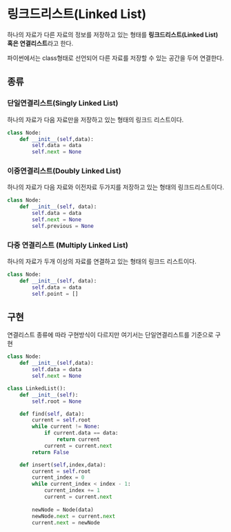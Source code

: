# 링크드리스트(Linked List)

하나의 자료가 다른 자료의 정보를 저장하고 있는 형태를 **링크드리스트(Linked List) 혹은 연결리스트**라고 한다.

파이썬에서는 class형태로 선언되어 다른 자료를 저장할 수 있는 공간을 두어 연결한다.


## 종류

### 단일연결리스트(Singly Linked List)

하나의 자료가 다음 자료만을 저장하고 있는 형태의 링크드 리스트이다.

```python
class Node:
    def __init__(self,data):
        self.data = data
        self.next = None
```

### 이중연결리스트(Doubly Linked List)

하나의 자료가 다음 자료와 이전자료 두가지를 저장하고 있는 형태의 링크드리스트이다.

```python
class Node:
    def __init__(self, data):
        self.data = data
        self.next = None
        self.previous = None
```

### 다중 연결리스트 (Multiply Linked List)

하나의 자료가 두개 이상의 자료를 연결하고 있는 형태의 링크드 리스트이다.

```python
class Node:
    def __init__(self, data):
        self.data = data
        self.point = []
```

## 구현

연결리스트 종류에 따라 구현방식이 다르지만 여기서는 단일연결리스트를 기준으로 구현

```python
class Node:
    def __init__(self,data):
        self.data = data
        self.next = None

class LinkedList():
    def __init__(self):
        self.root = None

    def find(self, data):
        current = self.root
        while current != None:
            if current.data == data:
                return current
            current = current.next
        return False

    def insert(self,index,data):
        current = self.root
        current_index = 0
        while current_index < index - 1:
            current_index += 1
            current = current.next
        
        newNode = Node(data)
        newNode.next = current.next
        current.next = newNode
```
